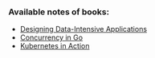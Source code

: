 ### Available notes of books:

- [Designing Data-Intensive Applications](./../../designing-data-intensive-apps/README.md)
- [Concurrency in Go](./../../go-concurrency/README.md)
- [Kubernetes in Action](./../../k8s-in-action/README.md)